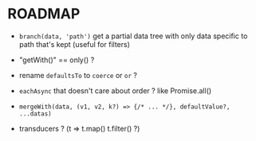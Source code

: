 # ROADMAP

- `branch(data, 'path')` get a partial data tree with only data specific to path that's kept (useful for filters)

- "getWith()" == only() ?

- rename `defaultsTo` to `coerce` or `or` ?

- `eachAsync` that doesn't care about order ? like Promise.all()

- `mergeWith(data, (v1, v2, k?) => {/* ... */}, defaultValue?, ...datas)`

- transducers ? (t => t.map() t.filter() ?)
